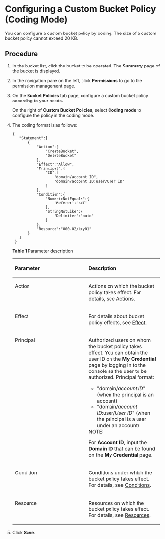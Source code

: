 # Configuring a Custom Bucket Policy \(Coding Mode\)<a name="obs_03_0141"></a>

You can configure a custom bucket policy by coding. The size of a custom bucket policy cannot exceed 20 KB.

## Procedure<a name="section19588639165015"></a>

1.  In the bucket list, click the bucket to be operated. The  **Summary**  page of the bucket is displayed.
2.  In the navigation pane on the left, click  **Permissions**  to go to the permission management page.
3.  On the  **Bucket Policies**  tab page, configure a custom bucket policy according to your needs.

    On the right of  **Custom Bucket Policies**, select  **Coding mode**  to configure the policy in the coding mode.

4.  The coding format is as follows:

    ```
    {
       "Statement":[
           {
               "Action":[
                   "CreateBucket",
                   "DeleteBucket"
               ],
               "Effect":"Allow",
               "Principal":{
                   "ID":[
                       "domain/account ID", 
                       "domain/account ID:user/User ID" 
                   ]
               },
               "Condition":{
                   "NumericNotEquals":{
                       "Referer":"sdf"
                   },
                   "StringNotLike":{
                       "Delimiter":"ouio"
                   }
               },
               "Resource":"000-02/key01"
           }
       ]
     }
    ```

    **Table  1**  Parameter description

    <a name="table788413983114"></a>
    <table><thead align="left"><tr id="row3884698312"><th class="cellrowborder" valign="top" width="50%" id="mcps1.2.3.1.1"><p id="p1888415933115"><a name="p1888415933115"></a><a name="p1888415933115"></a>Parameter</p>
    </th>
    <th class="cellrowborder" valign="top" width="50%" id="mcps1.2.3.1.2"><p id="p4884189113116"><a name="p4884189113116"></a><a name="p4884189113116"></a>Description</p>
    </th>
    </tr>
    </thead>
    <tbody><tr id="row118844913113"><td class="cellrowborder" valign="top" width="50%" headers="mcps1.2.3.1.1 "><p id="p988416916313"><a name="p988416916313"></a><a name="p988416916313"></a>Action</p>
    </td>
    <td class="cellrowborder" valign="top" width="50%" headers="mcps1.2.3.1.2 "><p id="p13885179143120"><a name="p13885179143120"></a><a name="p13885179143120"></a>Actions on which the bucket policy takes effect. For details, see <a href="actions.md">Actions</a>.</p>
    </td>
    </tr>
    <tr id="row48856913118"><td class="cellrowborder" valign="top" width="50%" headers="mcps1.2.3.1.1 "><p id="p68858920313"><a name="p68858920313"></a><a name="p68858920313"></a>Effect</p>
    </td>
    <td class="cellrowborder" valign="top" width="50%" headers="mcps1.2.3.1.2 "><p id="p15885109173115"><a name="p15885109173115"></a><a name="p15885109173115"></a>For details about bucket policy effects, see <a href="effect.md">Effect</a>.</p>
    </td>
    </tr>
    <tr id="row288519173115"><td class="cellrowborder" valign="top" width="50%" headers="mcps1.2.3.1.1 "><p id="p11885594314"><a name="p11885594314"></a><a name="p11885594314"></a>Principal</p>
    </td>
    <td class="cellrowborder" valign="top" width="50%" headers="mcps1.2.3.1.2 "><p id="p10473324123114"><a name="p10473324123114"></a><a name="p10473324123114"></a>Authorized users on whom the bucket policy takes effect. You can obtain the user ID on the <strong id="b367616232377"><a name="b367616232377"></a><a name="b367616232377"></a>My Credential</strong> page by logging in to the console as the user to be authorized. Principal format:</p>
    <a name="ul747322483120"></a><a name="ul747322483120"></a><ul id="ul747322483120"><li>"domain/<em id="i437117258387"><a name="i437117258387"></a><a name="i437117258387"></a>account ID</em>" (when the principal is an account)</li><li>"domain/<em id="i1227313238390"><a name="i1227313238390"></a><a name="i1227313238390"></a>account ID</em>:user/<em id="i173421318163919"><a name="i173421318163919"></a><a name="i173421318163919"></a>User ID</em>" (when the principal is a user under an account)</li></ul>
    <div class="note" id="note169801412124317"><a name="note169801412124317"></a><a name="note169801412124317"></a><span class="notetitle"> NOTE: </span><div class="notebody"><p id="p109801412154311"><a name="p109801412154311"></a><a name="p109801412154311"></a>For <strong id="b2078993175616"><a name="b2078993175616"></a><a name="b2078993175616"></a>Account ID</strong>, input the <strong id="b137894355618"><a name="b137894355618"></a><a name="b137894355618"></a>Domain ID</strong> that can be found on the <strong id="b1278918312564"><a name="b1278918312564"></a><a name="b1278918312564"></a>My Credential</strong> page.</p>
    </div></div>
    </td>
    </tr>
    <tr id="row10885189133118"><td class="cellrowborder" valign="top" width="50%" headers="mcps1.2.3.1.1 "><p id="p48851198314"><a name="p48851198314"></a><a name="p48851198314"></a>Condition</p>
    </td>
    <td class="cellrowborder" valign="top" width="50%" headers="mcps1.2.3.1.2 "><p id="p1088519943110"><a name="p1088519943110"></a><a name="p1088519943110"></a>Conditions under which the bucket policy takes effect. For details, see <a href="conditions.md">Conditions</a>.</p>
    </td>
    </tr>
    <tr id="row17885692319"><td class="cellrowborder" valign="top" width="50%" headers="mcps1.2.3.1.1 "><p id="p488511933113"><a name="p488511933113"></a><a name="p488511933113"></a>Resource</p>
    </td>
    <td class="cellrowborder" valign="top" width="50%" headers="mcps1.2.3.1.2 "><p id="p588515943114"><a name="p588515943114"></a><a name="p588515943114"></a>Resources on which the bucket policy takes effect. For details, see <a href="resources.md">Resources</a>.</p>
    </td>
    </tr>
    </tbody>
    </table>

5.  Click  **Save**.

